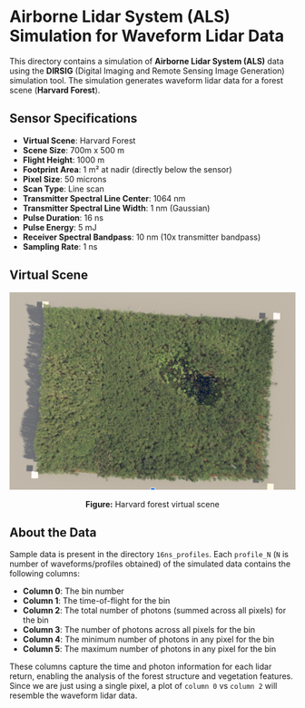 # Airborne Lidar System (ALS) Simulation for Waveform Lidar Data

This directory contains a simulation of **Airborne Lidar System (ALS)** data using the **DIRSIG** (Digital Imaging and Remote Sensing Image Generation) simulation tool. The simulation generates waveform lidar data for a forest scene (**Harvard Forest**).

## Sensor Specifications

- **Virtual Scene**: Harvard Forest
- **Scene Size**: 700m x 500 m
- **Flight Height**: 1000 m
- **Footprint Area**: 1 m² at nadir (directly below the sensor)
- **Pixel Size**: 50 microns
- **Scan Type**: Line scan
- **Transmitter Spectral Line Center**: 1064 nm
- **Transmitter Spectral Line Width**: 1 nm (Gaussian)
- **Pulse Duration**: 16 ns
- **Pulse Energy**: 5 mJ
- **Receiver Spectral Bandpass**: 10 nm (10x transmitter bandpass)
- **Sampling Rate**: 1 ns

## Virtual Scene

<p align="left">
  <img src="HFvirtual_scene.png" alt="Harvard forest" />
  <p style="text-align: center;"><strong>Figure:</strong> Harvard forest virtual scene</p>
</p>

## About the Data

Sample data is present in the directory `16ns_profiles`. Each `profile_N` (`N` is number of waveforms/profiles obtained) of the simulated data contains the following columns:

- **Column 0**: The bin number
- **Column 1**: The time-of-flight for the bin
- **Column 2**: The total number of photons (summed across all pixels) for the bin
- **Column 3**: The number of photons across all pixels for the bin
- **Column 4**: The minimum number of photons in any pixel for the bin
- **Column 5**: The maximum number of photons in any pixel for the bin

These columns capture the time and photon information for each lidar return, enabling the analysis of the forest structure and vegetation features. Since we are just using a single pixel, a plot of `column 0` vs `column 2` will resemble the waveform lidar data.

